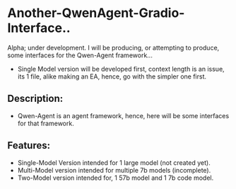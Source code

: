 # Another-QwenAgent-Gradio-Interface..
Alpha; under development. I will be producing, or attempting to produce, some interfaces for the Qwen-Agent framework...
- Single Model version will be developed first, context length is an issue, its 1 file, alike making an EA, hence, go with the simpler one first.

## Description:
- Qwen-Agent is an agent framework, hence, here will be some interfaces for that framework.

## Features:
- Single-Model Version intended for 1 large model (not created yet).
- Multi-Model version intended for multiple 7b models (incomplete).
- Two-Model version intended for, 1 57b model and 1 7b code model.
